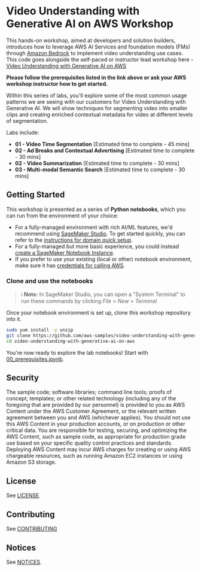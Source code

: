 # Video Understanding with Generative AI on AWS Workshop

This hands-on workshop, aimed at developers and solution builders, introduces how to leverage AWS AI Services and foundation models (FMs) through [Amazon Bedrock](https://aws.amazon.com/bedrock/) to implement video understanding use cases. This code goes alongside the self-paced or instructor lead workshop here - [Video Understanding with Generative AI on AWS](https://catalog.us-east-1.prod.workshops.aws/workshops/7db2455e-0fa6-4f6d-9973-84daccd6421f)

**Please follow the prerequisites listed in the link above or ask your AWS workshop instructor how to get started.**

Within this series of labs, you'll explore some of the most common usage patterns we are seeing with our customers for Video Understanding with Generative AI. We will show techniques for segmenting video into smaller clips and creating enriched contextual metadata for video at different levels of segmentation.

Labs include:

- **01 - Video Time Segmentation** \[Estimated time to complete - 45 mins\]
- **02 - Ad Breaks and Contextual Advertising** \[Estimated time to complete - 30 mins\]
- **02 - Video Summarization** \[Estimated time to complete - 30 mins\]
- **03 - Multi-modal Semantic Search** \[Estimated time to complete - 30 mins\]

## Getting Started

This workshop is presented as a series of **Python notebooks**, which you can run from the environment of your choice:

- For a fully-managed environment with rich AI/ML features, we'd recommend using [SageMaker Studio](https://aws.amazon.com/sagemaker/studio/). To get started quickly, you can refer to the [instructions for domain quick setup](https://docs.aws.amazon.com/sagemaker/latest/dg/onboard-quick-start.html).
- For a fully-managed but more basic experience, you could instead [create a SageMaker Notebook Instance](https://docs.aws.amazon.com/sagemaker/latest/dg/howitworks-create-ws.html).
- If you prefer to use your existing (local or other) notebook environment, make sure it has [credentials for calling AWS](https://docs.aws.amazon.com/cli/latest/userguide/cli-chap-configure.html).

### Clone and use the notebooks

> ℹ️ **Note:** In SageMaker Studio, you can open a "System Terminal" to run these commands by clicking _File > New > Terminal_

Once your notebook environment is set up, clone this workshop repository into it.

```sh
sudo yum install -y unzip
git clone https://github.com/aws-samples/video-understanding-with-generative-ai-on-aws.git
cd video-understanding-with-generative-ai-on-aws
```

You're now ready to explore the lab notebooks! Start with [00_prerequisites.ipynb](00_prerequisites.ipynb).

## Security

The sample code; software libraries; command line tools; proofs of concept; templates; or other related technology (including any of the foregoing that are provided by our personnel) is provided to you as AWS Content under the AWS Customer Agreement, or the relevant written agreement between you and AWS (whichever applies). You should not use this AWS Content in your production accounts, or on production or other critical data. You are responsible for testing, securing, and optimizing the AWS Content, such as sample code, as appropriate for production grade use based on your specific quality control practices and standards. Deploying AWS Content may incur AWS charges for creating or using AWS chargeable resources, such as running Amazon EC2 instances or using Amazon S3 storage.

## License

See [LICENSE](LICENSE).

## Contributing

See [CONTRIBUTING](CONTRIBUTING.md)

## Notices

See [NOTICES](NOTICE).
